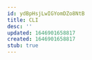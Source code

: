 ```yaml
---
id: ydBpHsjLwIGYomDZo8NtB
title: CLI
desc: ''
updated: 1646901658817
created: 1646901658817
stub: true
---
```


